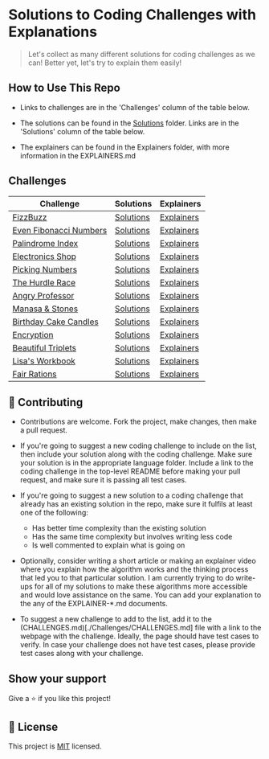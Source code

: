 # Solutions to Coding Challenges with Explanations


> Let's collect as many different solutions for coding challenges as we can! Better yet, let's try to explain them easily!

## How to Use This Repo

- Links to challenges are in the 'Challenges' column of the table below.

- The solutions can be found in the [Solutions](./Solutions) folder. Links are in the 'Solutions' column of the table below.

- The explainers can be found in the Explainers folder, with more information in the EXPLAINERS.md


## Challenges

| **Challenge** | **Solutions** | **Explainers** |
| --- | --- | --- |
| [FizzBuzz](https://www.hackerrank.com/challenges/fizzbuzz/problem) | [Solutions](./Solutions/FizzBuzz) | [Explainers](./Explainers/FizzBuzz/Articles/RamseyNjire.md) | 
| [Even Fibonacci Numbers](https://www.hackerrank.com/contests/projecteuler/challenges/euler002/problem) | [Solutions](./Solutions/EvenFibonacciNumbers/) | [Explainers](./Explainers/) | 
| [Palindrome Index](https://www.hackerrank.com/challenges/palindrome-index/problem) | [Solutions](./Solutions/PalindromeIndex/) | [Explainers](./Explainers/) | 
| [Electronics Shop](https://www.hackerrank.com/challenges/electronics-shop/problem) | [Solutions](./Solutions/ElectronicsShop/) | [Explainers](./Explainers/) | 
| [Picking Numbers](https://www.hackerrank.com/challenges/electronics-shop/problem) | [Solutions](./Solutions/PickingNumbers/) | [Explainers](./Explainers/) | 
| [The Hurdle Race](https://www.hackerrank.com/challenges/the-hurdle-race/problem) | [Solutions](./Solutions/HurdleRace/) | [Explainers](./Explainers/) | 
| [Angry Professor](https://www.hackerrank.com/challenges/angry-professor/problem) | [Solutions](./Solutions/AngryProfessor/) | [Explainers](./Explainers/) | 
| [Manasa & Stones](https://www.hackerrank.com/challenges/manasa-and-stones/problem) | [Solutions](./Solutions/ManasaAndStones/) | [Explainers](./Explainers/) | 
| [Birthday Cake Candles](https://www.hackerrank.com/challenges/birthday-cake-candles/problem) | [Solutions](./Solutions/BirthdayCakeCandles/) | [Explainers](./Explainers/) | 
| [Encryption](https://www.hackerrank.com/challenges/encryption/problem) | [Solutions](./Solutions/Encryption/) | [Explainers](./Explainers/) | 
| [Beautiful Triplets](https://www.hackerrank.com/challenges/beautiful-triplets/problem) | [Solutions](./Solutions/BeautifulTriplets/) | [Explainers](./Explainers/) | 
| [Lisa's Workbook](https://www.hackerrank.com/challenges/lisa-workbook/problem) | [Solutions](./Solutions/LisasWorkbook/) | [Explainers](./Explainers/) | 
| [Fair Rations](https://www.hackerrank.com/challenges/fair-rations/problem) | [Solutions](./Solutions/FairRations/) | [Explainers](./Explainers/) | 


## 🤝 Contributing

- Contributions are welcome. Fork the project, make changes, then make a pull request.

- If you're going to suggest a new coding challenge to include on the list, then include your solution along with the coding challenge. Make sure your solution is in the appropriate language folder. Include a link to the coding challenge in the top-level README before making your pull request, and make sure it is passing all test cases.

- If you're going to suggest a new solution to a coding challenge that already has an existing solution in the repo, make sure it fulfils at least one of the following:
  - Has better time complexity than the existing solution
  - Has the same time complexity but involves writing less code
  - Is well commented to explain what is going on

- Optionally, consider writing a short article or making an explainer video where you explain how the algorithm works and the thinking process that led you to that particular solution. I am currently trying to do write-ups for all of my solutions to make these algorithms more accessible and would love assistance on the same. You can add your explanation to the any of the EXPLAINER-*.md documents.

- To suggest a new challenge to add to the list, add it to the (CHALLENGES.md)[./Challenges/CHALLENGES.md] file with a link to the webpage with the challenge. Ideally, the page should have test cases to verify. In case your challenge does not have test cases, please provide test cases along with your challenge. 

## Show your support

Give a ⭐️ if you like this project!

## 📝 License

This project is [MIT](lic.url) licensed.
